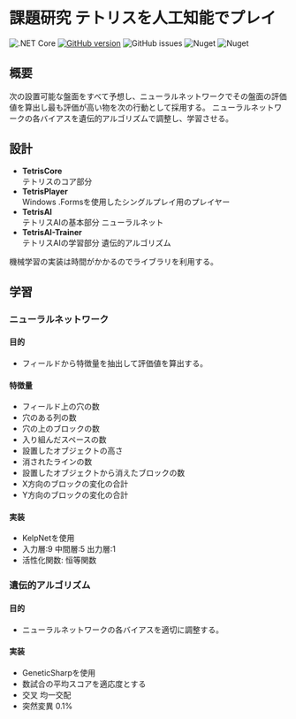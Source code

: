 # 課題研究 テトリスを人工知能でプレイ
![.NET Core](https://github.com/tkhs-dev/Tetris/workflows/.NET%20Core/badge.svg)
[![GitHub version](https://badge.fury.io/gh/tkhs-dev%2FTetris.svg)](https://badge.fury.io/gh/tkhs-dev%2FTetris)
![GitHub issues](https://img.shields.io/github/issues/tkhs-dev/Tetris)
![Nuget](https://img.shields.io/nuget/v/log4net?label=log4net)
![Nuget](https://img.shields.io/nuget/v/geneticsharp?label=GeneticSharp)

## 概要
次の設置可能な盤面をすべて予想し、ニューラルネットワークでその盤面の評価値を算出し最も評価が高い物を次の行動として採用する。
ニューラルネットワークの各バイアスを遺伝的アルゴリズムで調整し、学習させる。

## 設計
* **TetrisCore**        
テトリスのコア部分
* **TetrisPlayer**      
Windows .Formsを使用したシングルプレイ用のプレイヤー
* **TetrisAI**          
テトリスAIの基本部分 ニューラルネット
* **TetrisAI-Trainer**  
テトリスAIの学習部分 遺伝的アルゴリズム

機械学習の実装は時間がかかるのでライブラリを利用する。

## 学習
### ニューラルネットワーク
  #### 目的
  * フィールドから特徴量を抽出して評価値を算出する。
  #### 特徴量
  * フィールド上の穴の数
  * 穴のある列の数
  * 穴の上のブロックの数
  * 入り組んだスペースの数
  * 設置したオブジェクトの高さ
  * 消されたラインの数
  * 設置したオブジェクトから消えたブロックの数
  * X方向のブロックの変化の合計
  * Y方向のブロックの変化の合計
  #### 実装
  * KelpNetを使用
  * 入力層:9 中間層:5 出力層:1
  * 活性化関数: 恒等関数
### 遺伝的アルゴリズム
  #### 目的
  * ニューラルネットワークの各バイアスを適切に調整する。
  #### 実装
  * GeneticSharpを使用
  * 数試合の平均スコアを適応度とする
  * 交叉 均一交配
  * 突然変異 0.1%
